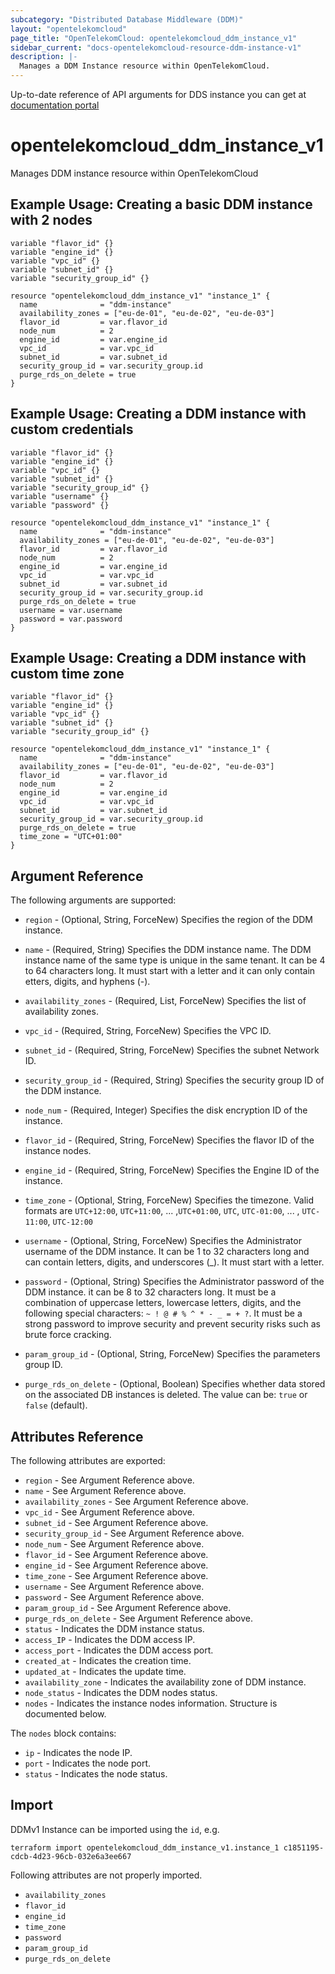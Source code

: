```yaml
---
subcategory: "Distributed Database Middleware (DDM)"
layout: "opentelekomcloud"
page_title: "OpenTelekomCloud: opentelekomcloud_ddm_instance_v1"
sidebar_current: "docs-opentelekomcloud-resource-ddm-instance-v1"
description: |-
  Manages a DDM Instance resource within OpenTelekomCloud.
---
```


Up-to-date reference of API arguments for DDS instance you can get at
[documentation portal](https://docs.otc.t-systems.com/distributed-database-middleware/api-ref/apis_recommended/ddm_instances)

# opentelekomcloud_ddm_instance_v1

Manages DDM instance resource within OpenTelekomCloud

## Example Usage: Creating a basic DDM instance with 2 nodes
```hcl
variable "flavor_id" {}
variable "engine_id" {}
variable "vpc_id" {}
variable "subnet_id" {}
variable "security_group_id" {}

resource "opentelekomcloud_ddm_instance_v1" "instance_1" {
  name              = "ddm-instance"
  availability_zones = ["eu-de-01", "eu-de-02", "eu-de-03"]
  flavor_id         = var.flavor_id
  node_num          = 2
  engine_id         = var.engine_id
  vpc_id            = var.vpc_id
  subnet_id         = var.subnet_id
  security_group_id = var.security_group.id
  purge_rds_on_delete = true
}
```

## Example Usage: Creating a DDM instance with custom credentials
```hcl
variable "flavor_id" {}
variable "engine_id" {}
variable "vpc_id" {}
variable "subnet_id" {}
variable "security_group_id" {}
variable "username" {}
variable "password" {}

resource "opentelekomcloud_ddm_instance_v1" "instance_1" {
  name              = "ddm-instance"
  availability_zones = ["eu-de-01", "eu-de-02", "eu-de-03"]
  flavor_id         = var.flavor_id
  node_num          = 2
  engine_id         = var.engine_id
  vpc_id            = var.vpc_id
  subnet_id         = var.subnet_id
  security_group_id = var.security_group.id
  purge_rds_on_delete = true
  username = var.username
  password = var.password  
}
```

## Example Usage: Creating a DDM instance with custom time zone
```hcl
variable "flavor_id" {}
variable "engine_id" {}
variable "vpc_id" {}
variable "subnet_id" {}
variable "security_group_id" {}

resource "opentelekomcloud_ddm_instance_v1" "instance_1" {
  name              = "ddm-instance"
  availability_zones = ["eu-de-01", "eu-de-02", "eu-de-03"]
  flavor_id         = var.flavor_id
  node_num          = 2
  engine_id         = var.engine_id
  vpc_id            = var.vpc_id
  subnet_id         = var.subnet_id
  security_group_id = var.security_group.id
  purge_rds_on_delete = true
  time_zone = "UTC+01:00"
}
```

## Argument Reference

The following arguments are supported:

* `region` - (Optional, String, ForceNew) Specifies the region of the DDM instance.

* `name` - (Required, String) Specifies the DDM instance name. The DDM instance name of the same
  type is unique in the same tenant. It can be  4 to 64 characters long. It must start with a letter and it can only contain etters, digits, and hyphens (-).

* `availability_zones` - (Required, List, ForceNew) Specifies the list of availability zones.

* `vpc_id` - (Required, String, ForceNew) Specifies the VPC ID.

* `subnet_id` - (Required, String, ForceNew) Specifies the subnet Network ID.

* `security_group_id` - (Required, String) Specifies the security group ID of the DDM instance.

* `node_num` - (Required, Integer) Specifies the disk encryption ID of the instance.

* `flavor_id` - (Required, String, ForceNew) Specifies the flavor ID of the instance nodes.

* `engine_id` - (Required, String, ForceNew) Specifies the Engine ID of the instance.

* `time_zone` - (Optional, String, ForceNew) Specifies the timezone. Valid formats are `UTC+12:00`, `UTC+11:00`, ... ,`UTC+01:00`, `UTC`, `UTC-01:00`, ... , `UTC-11:00`, `UTC-12:00`

* `username` - (Optional, String, ForceNew) Specifies the Administrator username of the DDM instance. It can be 1 to 32 characters long and can contain letters, digits, and underscores (_). It must start with a letter.

* `password` - (Optional, String) Specifies the Administrator password of the DDM instance. it can be 8 to 32 characters long. It must be a combination of uppercase letters, lowercase letters, digits, and the following special characters: `~ ! @ # % ^ * - _ = + ?`. It must be a strong password to improve security and prevent security risks such as brute force cracking.

* `param_group_id` - (Optional, String, ForceNew) Specifies the parameters group ID.

* `purge_rds_on_delete` - (Optional, Boolean) Specifies whether data stored on the associated DB instances is deleted. The value can be: `true` or `false` (default).


## Attributes Reference

The following attributes are exported:

* `region` - See Argument Reference above.
* `name` - See Argument Reference above.
* `availability_zones` - See Argument Reference above.
* `vpc_id` - See Argument Reference above.
* `subnet_id` - See Argument Reference above.
* `security_group_id` - See Argument Reference above.
* `node_num` - See Argument Reference above.
* `flavor_id` - See Argument Reference above.
* `engine_id` - See Argument Reference above.
* `time_zone` - See Argument Reference above.
* `username` - See Argument Reference above.
* `password` - See Argument Reference above.
* `param_group_id` - See Argument Reference above.
* `purge_rds_on_delete` - See Argument Reference above.
* `status` - Indicates the DDM instance status.
* `access_IP` - Indicates the DDM access IP.
* `access_port` - Indicates the DDM access port.
* `created_at` - Indicates the creation time.
* `updated_at` - Indicates the update time.
* `availability_zone` - Indicates the availability zone of DDM instance.
* `node_status` - Indicates the DDM nodes status.
* `nodes` - Indicates the instance nodes information. Structure is documented below.

The `nodes` block contains:

  - `ip` - Indicates the node IP.
  - `port` - Indicates the node port.
  - `status` - Indicates the node status.


## Import

DDMv1 Instance can be imported using the `id`, e.g.

```shell
terraform import opentelekomcloud_ddm_instance_v1.instance_1 c1851195-cdcb-4d23-96cb-032e6a3ee667
```

Following attributes are not properly imported.
* `availability_zones`
* `flavor_id`
* `engine_id`
* `time_zone`
* `password`
* `param_group_id`
* `purge_rds_on_delete`
